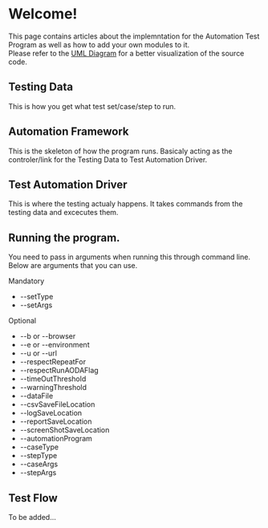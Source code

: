 # Welcome!
This page contains articles about the implemntation for the Automation Test Program as well as how to add your own modules to it.  
Please refer to the [UML Diagram]() for a better visualization of the source code.
## Testing Data
This is how you get what test set/case/step to run.
## Automation Framework
This is the skeleton of how the program runs. Basicaly acting as the controler/link for the Testing Data to Test Automation Driver.
## Test Automation Driver
This is where the testing actualy happens. It takes commands from the testing data and excecutes them.

## Running the program.
You need to pass in arguments when running this through command line. Below are arguments that you can use.

Mandatory
* --setType
* --setArgs

Optional
* --b or --browser
* --e or --environment
* --u or --url
* --respectRepeatFor
* --respectRunAODAFlag
* --timeOutThreshold
* --warningThreshold
* --dataFile
* --csvSaveFileLocation
* --logSaveLocation
* --reportSaveLocation
* --screenShotSaveLocation
* --automationProgram
* --caseType
* --stepType
* --caseArgs
* --stepArgs
## Test Flow
To be added...